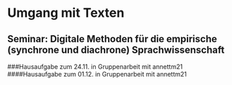 # Umgang mit Texten
## Seminar: Digitale Methoden für die empirische (synchrone und diachrone) Sprachwissenschaft
###Hausaufgabe zum 24.11. in Gruppenarbeit mit annettm21 
####Hausaufgabe zum 01.12. in Gruppenarbeit mit annettm21
